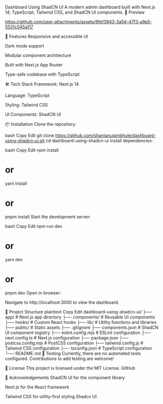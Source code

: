 Dashboard Using ShadCN UI
A modern admin dashboard built with Next.js 14, TypeScript, Tailwind CSS, and ShadCN UI components.
📸 Preview



https://github.com/user-attachments/assets/9fef3943-3a54-47f3-a9a5-5531c045a117


🚀 Features
Responsive and accessible UI

Dark mode support

Modular component architecture

Built with Next.js App Router

Type-safe codebase with TypeScript

🛠️ Tech Stack
Framework: Next.js 14

Language: TypeScript

Styling: Tailwind CSS

UI Components: ShadCN UI


📦 Installation
Clone the repository:

bash
Copy
Edit
git clone https://github.com/shantanujambhule/dashboard-using-shadcn-ui.git
cd dashboard-using-shadcn-ui
Install dependencies:

bash
Copy
Edit
npm install
# or
yarn install
# or
pnpm install
Start the development server:

bash
Copy
Edit
npm run dev
# or
yarn dev
# or
pnpm dev
Open in browser:

Navigate to http://localhost:3000 to view the dashboard.

📁 Project Structure
plaintext
Copy
Edit
dashboard-using-shadcn-ui/
├── app/                # Next.js app directory
├── components/         # Reusable UI components
├── hooks/              # Custom React hooks
├── lib/                # Utility functions and libraries
├── public/             # Static assets
├── .gitignore
├── components.json     # ShadCN UI component registry
├── eslint.config.mjs   # ESLint configuration
├── next.config.ts      # Next.js configuration
├── package.json
├── postcss.config.mjs  # PostCSS configuration
├── tailwind.config.js  # Tailwind CSS configuration
├── tsconfig.json       # TypeScript configuration
└── README.md
🧪 Testing
Currently, there are no automated tests configured. Contributions to add testing are welcome!

📄 License
This project is licensed under the MIT License.
GitHub

🙌 Acknowledgements
ShadCN UI for the component library

Next.js for the React framework

Tailwind CSS for utility-first styling
Shadcn UI
